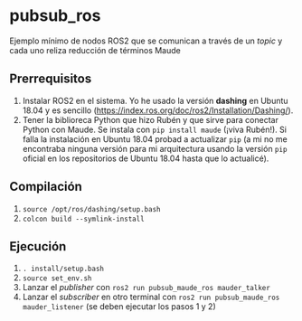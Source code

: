 # pubsub_ros
Ejemplo mínimo de nodos ROS2 que se comunican a través de un _topic_ y cada uno reliza reducción de términos Maude

## Prerrequisitos
1. Instalar ROS2 en el sistema. Yo he usado la versión **dashing** en Ubuntu 18.04 y es sencillo (https://index.ros.org/doc/ros2/Installation/Dashing/).
2. Tener la biblioreca Python que hizo Rubén y que sirve para conectar Python con Maude. Se instala con `pip install maude` (¡viva Rubén!). Si falla la instalación en Ubuntu 18.04 probad a actualizar `pip` (a mi no me encontraba ninguna versión para mi arquitectura usando la versión `pip` oficial en los repositorios de Ubuntu 18.04 hasta que lo actualicé).

## Compilación
1. `source /opt/ros/dashing/setup.bash`
1. `colcon build --symlink-install`

## Ejecución
1. `. install/setup.bash`
2. `source set_env.sh`
3. Lanzar el _publisher_ con `ros2 run pubsub_maude_ros mauder_talker`
4. Lanzar el _subscriber_ en otro terminal con `ros2 run pubsub_maude_ros mauder_listener` (se deben ejecutar los pasos 1 y 2)
